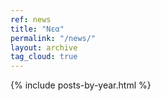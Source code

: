 ```yaml
---
ref: news
title: "Νεα"
permalink: "/news/"
layout: archive
tag_cloud: true
---
```


{% include posts-by-year.html %}